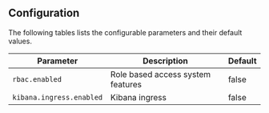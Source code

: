 ## Configuration

The following tables lists the configurable parameters and their default values.


| Parameter | Description | Default |
| --------- | ----------- | ------- |
| `rbac.enabled` | Role based access system features | false |
| `kibana.ingress.enabled` | Kibana ingress | false |
